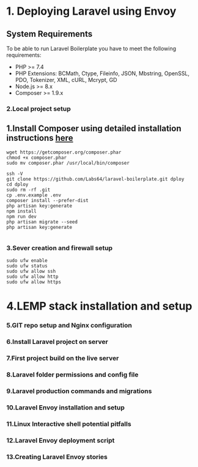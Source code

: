
# 1. Deploying Laravel using Envoy


## System Requirements
To be able to run Laravel Boilerplate you have to meet the following requirements:
- PHP >= 7.4
- PHP Extensions: BCMath, Ctype, Fileinfo, JSON, Mbstring, OpenSSL, PDO, Tokenizer, XML, cURL, Mcrypt, GD
- Node.js >= 8.x
- Composer >= 1.9.x

### 2.Local project setup



## 1.Install Composer using detailed installation instructions [here](https://getcomposer.org/doc/00-intro.md#installation-linux-unix-osx)

```
wget https://getcomposer.org/composer.phar
chmod +x composer.phar
sudo mv composer.phar /usr/local/bin/composer
```
```
ssh -V
git clone https://github.com/Labs64/laravel-boilerplate.git dploy
cd dploy
sudo rm -rf .git
cp .env.example .env
composer install --prefer-dist
php artisan key:generate
npm install
npm run dev
php artisan migrate --seed
php artisan key:generate


```

### 3.Sever creation and firewall setup

```
sudo ufw enable
sudo ufw status
sudo ufw allow ssh
sudo ufw allow http
sudo ufw allow https
```

# 4.LEMP stack installation and setup


### 5.GIT repo setup and Nginx configuration
### 6.Install Laravel project on server
### 7.First project build on the live server
### 8.Laravel folder permissions and config file
### 9.Laravel production commands and migrations
### 10.Laravel Envoy installation and setup 
### 11.Linux Interactive shell potential pitfalls
### 12.Laravel Envoy deployment script
### 13.Creating Laravel Envoy stories

```




